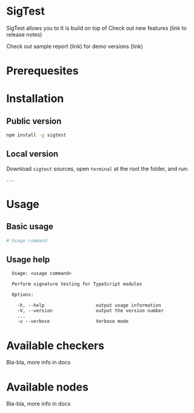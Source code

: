 # SigTest

SigTest allows you to 
It is build on top of
Check out new features (link to release notes)

Check out sample report (link) for demo versions (link)

# Prerequesites

# Installation

## Public version

```bash
npm install -g sigtest
```

## Local version

Download `sigtest` sources, open `terminal` at the root the folder, and run:

```bash
...
```

# Usage

## Basic usage

```bash
# Usage command
```

## Usage help
```
  Usage: <usage command>

  Perform signature testing for TypeScript modules

  Options:

    -h, --help                   output usage information
    -V, --version                output the version number
    ...
    -v --verbose                 Verbose mode
```

# Available checkers
Bla-bla, more info in docs

# Available nodes
Bla-bla, more info in docs

